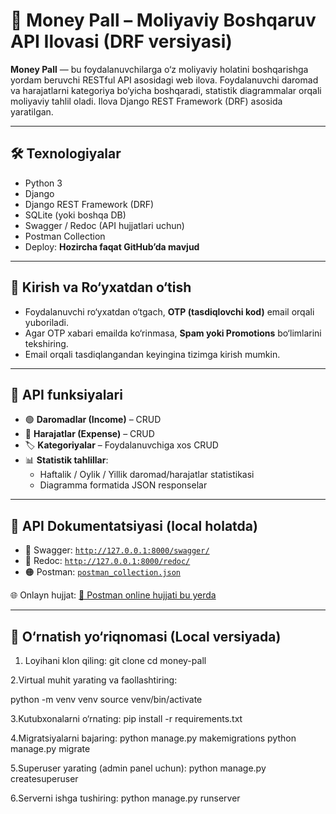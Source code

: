 # 💸 Money Pall – Moliyaviy Boshqaruv API Ilovasi (DRF versiyasi)

**Money Pall** — bu foydalanuvchilarga o‘z moliyaviy holatini boshqarishga yordam beruvchi RESTful API asosidagi web ilova. Foydalanuvchi daromad va harajatlarni kategoriya bo‘yicha boshqaradi, statistik diagrammalar orqali moliyaviy tahlil oladi. Ilova Django REST Framework (DRF) asosida yaratilgan.

---

## 🛠 Texnologiyalar

- Python 3
- Django
- Django REST Framework (DRF)
- SQLite (yoki boshqa DB)
- Swagger / Redoc (API hujjatlari uchun)
- Postman Collection
- Deploy: **Hozircha faqat GitHub’da mavjud**

---

## 🔐 Kirish va Ro‘yxatdan o‘tish

- Foydalanuvchi ro‘yxatdan o‘tgach, **OTP (tasdiqlovchi kod)** email orqali yuboriladi.
- Agar OTP xabari emailda ko‘rinmasa, **Spam yoki Promotions** bo‘limlarini tekshiring.
- Email orqali tasdiqlangandan keyingina tizimga kirish mumkin.

---

## 🚀 API funksiyalari

- 🟢 **Daromadlar (Income)** – CRUD
- 🔴 **Harajatlar (Expense)** – CRUD
- 🏷️ **Kategoriyalar** – Foydalanuvchiga xos CRUD
- 📊 **Statistik tahlillar**:
  - Haftalik / Oylik / Yillik daromad/harajatlar statistikasi
  - Diagramma formatida JSON responselar

---

## 📑 API Dokumentatsiyasi (local holatda)

- 🔵 Swagger: [`http://127.0.0.1:8000/swagger/`](http://127.0.0.1:8000/swagger/)
- 🔴 Redoc: [`http://127.0.0.1:8000/redoc/`](http://127.0.0.1:8000/redoc/)
- 🟠 Postman: [`postman_collection.json`](./postman_collection.json)


🌐 Onlayn hujjat:
[📎 Postman online hujjati bu yerda](https://.postman.co/workspace/My-Workspace~90e16836-b8b5-4aa2-8227-b5af2b84b2f5/collection/43380057-0ad90b35-78be-4086-a72c-d74ead8dd7b2?action=share&creator=43380057)


---

## 📂 O‘rnatish yo‘riqnomasi (Local versiyada)


1. Loyihani klon qiling:
git clone cd money-pall

2.Virtual muhit yarating va faollashtiring:

python -m venv venv source venv/bin/activate

3.Kutubxonalarni o‘rnating: pip install -r requirements.txt

4.Migratsiyalarni bajaring: python manage.py makemigrations python manage.py migrate

5.Superuser yarating (admin panel uchun): python manage.py createsuperuser

6.Serverni ishga tushiring: python manage.py runserver

